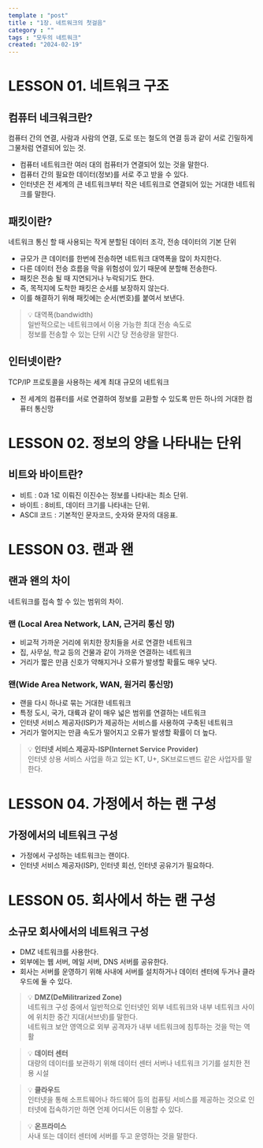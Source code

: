 ```yaml
---
template : "post"
title : "1장. 네트워크의 첫걸음"
category : ""
tags : "모두의 네트워크"
created: "2024-02-19"
---
```


# **LESSON 0**1. 네트워크 구조


## 컴퓨터 네크워크란?


컴퓨터 간의 연결, 사람과 사람의 연결, 도로 또는 철도의 연결 등과 같이
서로 긴밀하게 그물처럼 연결되어 있는 것.

- 컴퓨터 네트워크란 여러 대의 컴퓨터가 연결되어 있는 것을 말한다.
- 컴퓨터 간의 필요한 데이터(정보)를 서로 주고 받을 수 있다.
- 인터넷은 전 세계의 큰 네트워크부터 작은 네트워크로 연결되어 있는 거대한 네트워크를 말한다.

## 패킷이란?


네트워크 통신 할 때 사용되는 작게 분할된 데이터 조각, 전송 데이터의 기본 단위

- 규모가 큰 데이터를 한번에 전송하면 네트워크 대역폭을 많이 차지한다.
- 다른 데이터 전송 흐름을 막을 위험성이 있기 때문에 분할해 전송한다.
- 패킷은 전송 될 때 지연되거나 누락되기도 한다.
- 즉, 목적지에 도착한 패킷은 순서를 보장하지 않는다.
- 이를 해결하기 위해 패킷에는 순서(번호)를 붙여서 보낸다.

> 💡 대역폭(bandwidth)  
> 일반적으로는 네트워크에서 이용 가능한 최대 전송 속도로  
> 정보를 전송할 수 있는 단위 시간 당 전송량을 말한다.


## 인터넷이란?


TCP/IP 프로토콜을 사용하는 세계 최대 규모의 네트워크

- 전 세계의 컴퓨터를 서로 연결하여 정보를 교환할 수 있도록 만든 하나의 거대한 컴퓨터 통신망

# **LESSON 0**2. 정보의 양을 나타내는 단위


## 비트와 바이트란?

- 비트 : 0과 1로 이뤄진 이진수는 정보를 나타내는 최소 단위.
- 바이트 : 8비트, 데이터 크기를 나타내는 단위.
- ASCII 코드 : 기본적인 문자코드, 숫자와 문자의 대응표.

# **LESSON 0**3. 랜과 왠


## 랜과 왠의 차이


네트워크를 접속 할 수 있는 범위의 차이.


### 랜 (Local Area Network, LAN, 근거리 통신 망)

- 비교적 가까운 거리에 위치한 장치들을 서로 연결한 네트워크
- 집, 사무실, 학교 등의 건물과 같이 가까운 연결하는 네트워크
- 거리가 짧은 만큼 신호가 약해지거나 오류가 발생할 확률도 매우 낮다.

### 왠(Wide Area Network, WAN, 원거리 통신망)

- 랜을 다시 하나로 묶는 거대한 네트워크
- 특정 도시, 국가, 대륙과 같이 매우 넓은 범위를 연결하는 네트워크
- 인터넷 서비스 제공자(ISP)가 제공하는 서비스를 사용하여 구축된 네트워크
- 거리가 멀어지는 만큼 속도가 떨어지고 오류가 발생할 확률이 더 높다.

> 💡 **인터넷 서비스 제공자-ISP(Internet Service Provider)**  
> 인터넷 상용 서비스 사업을 하고 있는 KT, U+, SK브로드밴드 같은 사업자를 말한다.


# **LESSON 0**4. 가정에서 하는 랜 구성


## 가정에서의 네트워크 구성

- 가정에서 구성하는 네트워크는 랜이다.
- 인터넷 서비스 제공자(ISP), 인터넷 회선, 인터넷 공유기가 필요하다.

# **LESSON 0**5. 회사에서 하는 랜 구성


## 소규모 회사에서의 네트워크 구성

- DMZ 네트워크를 사용한다.
- 외부에는 웹 서버, 메일 서버, DNS 서버를 공유한다.
- 회사는 서버를 운영하기 위해 사내에 서버를 설치하거나 데이터 센터에 두거나 클라우드에 둘 수 있다.

> 💡 **DMZ(DeMilitrarized Zone)**  
> 네트워크 구성 중에서 일반적으로 인터넷인 외부 네트워크와 내부 네트워크 사이에 위치한 중간 지대(서브넷)를 말한다.  
> 네트워크 보안 영역으로 외부 공격자가 내부 네트워크에 침투하는 것을 막는 역활


> 💡 **데이터 센터**  
> 대량의 데이터를 보관하기 위해 데이터 센터 서버나 네트워크 기기를 설치한 전용 시설


> 💡 **클라우드**  
> 인터넷을 통해 소프트웨어나 하드웨어 등의 컴퓨팅 서비스를 제공하는 것으로 인터넷에 접속하기만 하면 언제 어디서든 이용할 수 있다.


> 💡 **온프라미스**  
> 사내 또는 데이터 센터에 서버를 두고 운영하는 것을 말한다.

